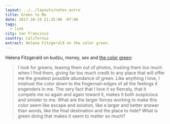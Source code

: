```yaml
---
layout: ../../layouts/notes.astro
title: Green to Me
date: 2017-10-19 21:25:00 -07:00
tags:
  - link
city: San Francisco
country: California
extract: Helena Fitzgerald on the color green.
---
```


Helena Fitzgerald on kudzu, money, sex and [the color green](https://hazlitt.net/longreads/green-me):

> I look for greens, teasing them out of photos, trusting them too much when I find them, giving far too much credit to any place that will offer me the greatest possible abundance of green. Like anything I love, I mistrust the color down to the fingernail-edges of all the feelings it engenders in me. The very fact that I love it so fiercely, that it compels me so again and again toward it, makes it both suspicious and sinister to me. What are the larger forces working to make this color seem like escape and solution, like a larger and better answer than words, like the final destination and the place to hide? What is green doing that makes it seem to matter so much?
